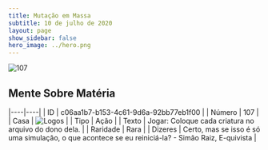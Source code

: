 ```yaml
---
title: Mutação em Massa
subtitle: 10 de julho de 2020
layout: page
show_sidebar: false
hero_image: ../hero.png
---
```


![107](https://cdn.keyforgegame.com/media/card_front/pt/479_107_X94XMP45R7GX_pt.png)

## Mente Sobre Matéria

|----|----|
| ID | c06aa1b7-b153-4c61-9d6a-92bb77eb1f00 |
| Número | 107 |
| Casa | ![Logos](https://archonarcana.com/images/thumb/c/ce/Logos.png/22px-Logos.png "Logos") |
| Tipo | Ação |
| Texto | Jogar: Coloque cada criatura no arquivo do dono dela. |
| Raridade | Rara |
| Dizeres | Certo, mas se isso é só uma simulação,   o que acontece se eu reiniciá-la?  - Simão Raiz, E-quivista |
